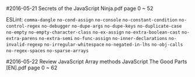 #2016-05-21
Secrets of the JavaScript Ninja.pdf
page 0 ~ 52

ESLint:
`comma-dangle`
`no-cond-assign`
`no-console`
`no-constant-condition`
`no-control-regex`
`no-debugger`
`no-dupe-args`
`no-dupe-keys`
`no-duplicate-case`
`no-empty`
`no-empty-character-class`
`no-ex-assign`
`no-extra-boolean-cast`
`no-extra-parens`
`no-extra-semi`
`no-func-assign`
`no-inner-declarations`
`no-invalid-regexp`
`no-irregular-whitespace`
`no-negated-in-lhs`
`no-obj-calls`
`no-regex-spaces`
`no-sparse-arrays`

#2016-05-22
Review JavaScript Array methods
JavaScript The Good Parts [EN].pdf
page 0 ~ 62
